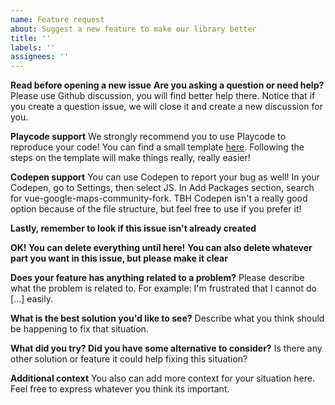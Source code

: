 ```yaml
---
name: Feature request
about: Suggest a new feature to make our library better
title: ''
labels: ''
assignees: ''
---
```


**Read before opening a new issue**
**Are you asking a question or need help?**
Please use Github discussion, you will find better help there.
Notice that if you create a question issue, we will close it and create a new discussion for you.

**Playcode support**
We strongly recommend you to use Playcode to reproduce your code!
You can find a small template [here](https://playcode.io/1012771).
Following the steps on the template will make things really, really easier!

**Codepen support**
You can use Codepen to report your bug as well!
In your Codepen, go to Settings, then select JS. In Add Packages section, search for vue-google-maps-community-fork.
TBH Codepen isn't a really good option because of the file structure, but feel free to use if you prefer it!

**Lastly, remember to look if this issue isn't already created**

**OK! You can delete everything until here!**
**You can also delete whatever part you want in this issue, but please make it clear**

**Does your feature has anything related to a problem?**
Please describe what the problem is related to. For example: I'm frustrated that I cannot do [...] easily.

**What is the best solution you'd like to see?**
Describe what you think should be happening to fix that situation.

**What did you try? Did you have some alternative to consider?**
Is there any other solution or feature it could help fixing this situation?

**Additional context**
You also can add more context for your situation here. Feel free to express whatever you think its important.
